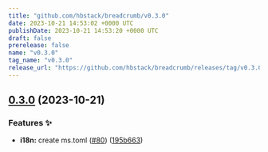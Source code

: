 ```yaml
---
title: "github.com/hbstack/breadcrumb/v0.3.0"
date: 2023-10-21 14:53:02 +0000 UTC
publishDate: 2023-10-21 14:53:20 +0000 UTC
draft: false
prerelease: false
name: "v0.3.0"
tag_name: "v0.3.0"
release_url: "https://github.com/hbstack/breadcrumb/releases/tag/v0.3.0"
---
```


## [0.3.0](https://github.com/hbstack/breadcrumb/compare/v0.2.1...v0.3.0) (2023-10-21)


### Features ✨

* **i18n:** create ms.toml ([#80](https://github.com/hbstack/breadcrumb/issues/80)) ([195b663](https://github.com/hbstack/breadcrumb/commit/195b6633e67398f80f2378ca6c05ee69d23038a7))
